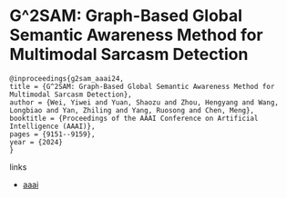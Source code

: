 # G^2SAM: Graph-Based Global Semantic Awareness Method for Multimodal Sarcasm Detection

```
@inproceedings{g2sam_aaai24,
title = {G^2SAM: Graph-Based Global Semantic Awareness Method for Multimodal Sarcasm Detection},
author = {Wei, Yiwei and Yuan, Shaozu and Zhou, Hengyang and Wang, Longbiao and Yan, Zhiling and Yang, Ruosong and Chen, Meng},
booktitle = {Proceedings of the AAAI Conference on Artificial Intelligence (AAAI)},
pages = {9151--9159},
year = {2024}
}
```

links
- [aaai](https://ojs.aaai.org/index.php/AAAI/article/view/28766)
